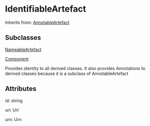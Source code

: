 
# IdentifiableArtefact

Inherits from: [AnnotableArtefact](AnnotableArtefact.md)

## Subclasses

[NameableArtefact](NameableArtefact.md)

[Component](Component.md)



Provides identity to all derived classes. It also provides Annotations to derived classes because it is a subclass of AnnotableArtefact

## Attributes

id: string

uri: Url

urn: Urn






